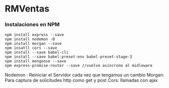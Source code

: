 # RMVentas

### Instalaciones en NPM

```plain
npm install express --save
npm install nodemon -D
npm install morgan --save
npm insatll cors --save
npm install --save babel-cli
npm install --save babel-preset-env babel-preset-stage-3
npm install mongoose --save
npm express-promise-router --save //vuelve asincrono al midleware
```

Nodemon : Reiniciar el Servidor cada vez que tengamos un cambio
Morgan: Para captura de solicitudes http como get y post 
Cors: llamadas con ajax

